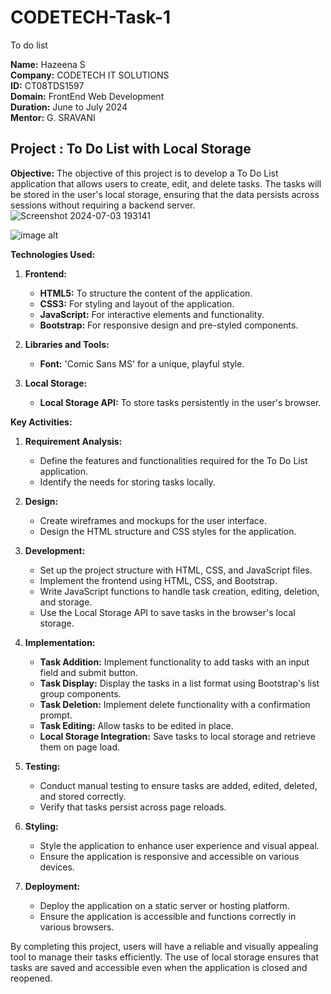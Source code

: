 # CODETECH-Task-1
To do list


**Name:** Hazeena S  
**Company:** CODETECH IT SOLUTIONS  
**ID:** CT08TDS1597  
**Domain:** FrontEnd Web Development  
**Duration:** June to July 2024  
**Mentor:** G. SRAVANI


## Project : To Do List with Local Storage

**Objective:**
The objective of this project is to develop a To Do List application that allows users to create, edit, and delete tasks. The tasks will be stored in the user's local storage, ensuring that the data persists across sessions without requiring a backend server.
![Screenshot 2024-07-03 193141](https://github.com/Hazeena2005/CODETECH-Task-1/assets/174039138/fe757a9c-cd8e-4708-bd4e-f6af8153a91c)


![image alt]("https://github.com/Hazeena2005/CODETECH-Task-1/issues/1#issue-2388898177")

**Technologies Used:**
1. **Frontend:**
   - **HTML5:** To structure the content of the application.
   - **CSS3:** For styling and layout of the application.
   - **JavaScript:** For interactive elements and functionality.
   - **Bootstrap:** For responsive design and pre-styled components.

2. **Libraries and Tools:**
   - **Font:** 'Comic Sans MS' for a unique, playful style.

3. **Local Storage:**
   - **Local Storage API:** To store tasks persistently in the user's browser.

**Key Activities:**
1. **Requirement Analysis:**
   - Define the features and functionalities required for the To Do List application.
   - Identify the needs for storing tasks locally.

2. **Design:**
   - Create wireframes and mockups for the user interface.
   - Design the HTML structure and CSS styles for the application.

3. **Development:**
   - Set up the project structure with HTML, CSS, and JavaScript files.
   - Implement the frontend using HTML, CSS, and Bootstrap.
   - Write JavaScript functions to handle task creation, editing, deletion, and storage.
   - Use the Local Storage API to save tasks in the browser's local storage.

4. **Implementation:**
   - **Task Addition:** Implement functionality to add tasks with an input field and submit button.
   - **Task Display:** Display the tasks in a list format using Bootstrap's list group components.
   - **Task Deletion:** Implement delete functionality with a confirmation prompt.
   - **Task Editing:** Allow tasks to be edited in place.
   - **Local Storage Integration:** Save tasks to local storage and retrieve them on page load.

5. **Testing:**
   - Conduct manual testing to ensure tasks are added, edited, deleted, and stored correctly.
   - Verify that tasks persist across page reloads.

6. **Styling:**
   - Style the application to enhance user experience and visual appeal.
   - Ensure the application is responsive and accessible on various devices.

7. **Deployment:**
   - Deploy the application on a static server or hosting platform.
   - Ensure the application is accessible and functions correctly in various browsers.

By completing this project, users will have a reliable and visually appealing tool to manage their tasks efficiently. The use of local storage ensures that tasks are saved and accessible even when the application is closed and reopened.
